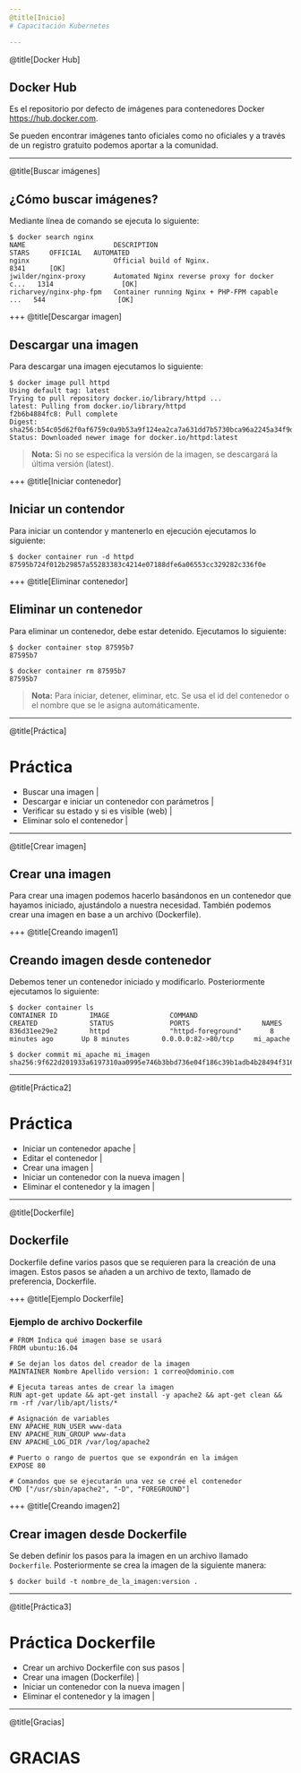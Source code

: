 ```yaml
---
@title[Inicio]
# Capacitación Kubernetes

---
```

@title[Docker Hub]
## Docker Hub

Es el repositorio por defecto de imágenes para contenedores Docker https://hub.docker.com.

Se pueden encontrar imágenes tanto oficiales como no oficiales y a través de un registro gratuito podemos aportar a la comunidad.

---
@title[Buscar imágenes]
## ¿Cómo buscar imágenes?

Mediante línea de comando se ejecuta lo siguiente:

```
$ docker search nginx
NAME                      DESCRIPTION                                     STARS     OFFICIAL   AUTOMATED
nginx                     Official build of Nginx.                        8341      [OK]
jwilder/nginx-proxy       Automated Nginx reverse proxy for docker c...   1314                 [OK]
richarvey/nginx-php-fpm   Container running Nginx + PHP-FPM capable ...   544                  [OK]
```


+++
@title[Descargar imagen]
## Descargar una imagen

Para descargar una imagen ejecutamos lo siguiente:

```
$ docker image pull httpd
Using default tag: latest
Trying to pull repository docker.io/library/httpd ...
latest: Pulling from docker.io/library/httpd
f2b6b4884fc8: Pull complete
Digest: sha256:b54c05d62f0af6759c0a9b53a9f124ea2ca7a631dd7b5730bca96a2245a34f9d
Status: Downloaded newer image for docker.io/httpd:latest
```
>**Nota:** Si no se especifica la versión de la imagen, se descargará la última versión (latest).

+++
@title[Iniciar contenedor]
## Iniciar un contendor

Para iniciar un contendor y mantenerlo en ejecución ejecutamos lo siguiente:

```
$ docker container run -d httpd
87595b724f012b29857a55283383c4214e07188dfe6a06553cc329282c336f0e
```

+++
@title[Eliminar contenedor]
## Eliminar un contenedor

Para eliminar un contenedor, debe estar detenido.
Ejecutamos lo siguiente:

```
$ docker container stop 87595b7
87595b7

$ docker container rm 87595b7
87595b7
```
>**Nota:** Para iniciar, detener, eliminar, etc. Se usa el id del contenedor o el nombre que se le asigna automáticamente. 

---
@title[Práctica]
# Práctica

- Buscar una imagen |
- Descargar e iniciar un contenedor con parámetros |
- Verificar su estado y si es visible (web) |
- Eliminar solo el contenedor |

---
@title[Crear imagen]
## Crear una imagen

Para crear una imagen podemos hacerlo basándonos en un contenedor que hayamos iniciado, ajustándolo a nuestra necesidad.
También podemos crear una imagen en base a un archivo (Dockerfile).

+++
@title[Creando imagen1]
## Creando imagen desde contenedor

Debemos tener un contenedor iniciado y modificarlo.
Posteriormente ejecutamos lo siguiente:

```
$ docker container ls
CONTAINER ID        IMAGE               COMMAND                  CREATED             STATUS              PORTS                  NAMES
836d31ee29e2        httpd               "httpd-foreground"       8 minutes ago       Up 8 minutes        0.0.0.0:82->80/tcp     mi_apache

$ docker commit mi_apache mi_imagen
sha256:9f622d201933a6197310aa0995e746b3bbd736e04f186c39b1adb4b28494f316
```
---
@title[Práctica2]
# Práctica

- Iniciar un contenedor apache |
- Editar el contenedor |
- Crear una imagen |
- Iniciar un contenedor con la nueva imagen |
- Eliminar el contenedor y la imagen |
---

@title[Dockerfile]
## Dockerfile

Dockerfile define varios pasos que se requieren para la creación de una imagen.
Estos pasos se añaden a un archivo de texto, llamado de preferencia, Dockerfile.

+++
@title[Ejemplo Dockerfile]

### Ejemplo de archivo Dockerfile

```
# FROM Indica qué imagen base se usará
FROM ubuntu:16.04

# Se dejan los datos del creador de la imagen
MAINTAINER Nombre Apellido version: 1 correo@dominio.com

# Ejecuta tareas antes de crear la imagen
RUN apt-get update && apt-get install -y apache2 && apt-get clean && rm -rf /var/lib/apt/lists/*

# Asignación de variables
ENV APACHE_RUN_USER www-data
ENV APACHE_RUN_GROUP www-data
ENV APACHE_LOG_DIR /var/log/apache2

# Puerto o rango de puertos que se expondrán en la imágen
EXPOSE 80

# Comandos que se ejecutarán una vez se creé el contenedor
CMD ["/usr/sbin/apache2", "-D", "FOREGROUND"]
```

+++
@title[Creando imagen2]

## Crear imagen desde Dockerfile

Se deben definir los pasos para la imagen en un archivo llamado `Dockerfile`. Posteriormente se crea la imagen de la siguiente manera:

```
$ docker build -t nombre_de_la_imagen:version .
```

---
@title[Práctica3]
# Práctica Dockerfile

- Crear un archivo Dockerfile con sus pasos |
- Crear una imagen (Dockerfile) |
- Iniciar un contenedor con la nueva imagen |
- Eliminar el contenedor y la imagen |

---
@title[Gracias]

# GRACIAS

